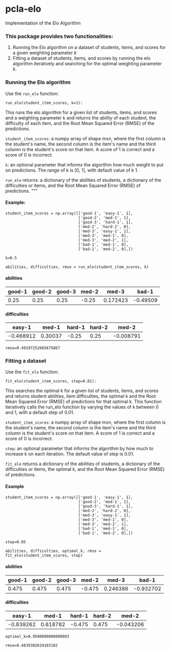 # pcla-elo
Implementation of the Elo Algorithm

### This package provides two functionalities:
1. Running the Elo algorithm on a dataset of students, items, and scores for a given weighting parameter _k_
2. Fitting a dataset of students, items, and scores by running the elo algorithm iteratively and searching for the optimal weighting parameter _k_.

### Running the Elo algorithm
Use the `run_elo` function:

`run_elo(student_item_scores, k=1):`

This runs the elo algorithm for a given list of students, items, and scores and a weighting parameter k and returns the ability of each student,
 the difficulty of each item, and the Root Mean Squared Error (RMSE) of the predictions.

`student_item_scores`: a numpy array of shape mxn, where the first column is the student's name, the second column is the item's name and the third
column is the student's score on that item. A score of 1 is correct and a score of 0 is incorrect.

`k`: an optional parameter that informs the algorithm how much weight to put on predictions. The range of k is [0, 1], with default value of k 1.

`run_elo` returns: a dictionary of the abilities of students, a dictionary of the difficulties or items, and the Root Mean Squared Error (RMSE) of predictions.
"""

#### Example:
    student_item_scores = np.array([['good-1', 'easy-1', 1],
                                    ['good-2', 'med-1', 1],
                                    ['good-3', 'hard-1', 1],
                                    ['med-2', 'hard-2', 0],
                                    ['med-3', 'easy-1', 1],
                                    ['med-3', 'med-1', 0],
                                    ['med-3', 'med-2', 1],
                                    ['bad-1', 'med-1', 0],
                                    ['bad-1', 'med-2', 0],])

`k=0.5`

`abilities, difficulties, rmse = run_elo(student_item_scores, k)`

#### abilities

| good-1 | good-2 | good-3 | med-2 | med-3    | bad-1    |
|--------|--------|--------|-------|----------|----------|
| 0.25   | 0.25   | 0.25   | -0.25 | 0.172423 | -0.49509 |

#### difficulties

| easy-1    | med-1   | hard-1  | hard-2 | med-2     |
|-----------|---------|---------|--------|-----------|
| -0.468912 | 0.30037 | -0.25   | 0.25   | -0.008791 |

`rmse=0.49197252665675867`

### Fitting a dataset
Use the `fit_elo` function:

`fit_elo(student_item_scores, step=0.01):`

This searches the optimal k for a given list of students, items, and scores and returns student abilities, item difficulties, the optimal k and
the Root Mean Squared Error (RMSE) of predictions for that optimal k. This function iteratively calls the run_elo function by varying the values of k
between 0 and 1, with a default step of 0.01.

`student_item_scores`: a numpy array of shape mxn, where the first column is the student's name, the second column is the item's name and the third
column is the student's score on that item. A score of 1 is correct and a score of 0 is incorrect.

`step`: an optional parameter that informs the algorithm by how much to increase k on each iteration. The default value of step is 0.01.

`fit_elo` returns a dictionary of the abilities of students, a dictionary of the difficulties or items, the optimal k, and
the Root Mean Squared Error (RMSE) of predictions.

#### Example
    student_item_scores = np.array([['good-1', 'easy-1', 1],
                                    ['good-2', 'med-1', 1],
                                    ['good-3', 'hard-1', 1],
                                    ['med-2', 'hard-2', 0],
                                    ['med-3', 'easy-1', 1],
                                    ['med-3', 'med-1', 0],
                                    ['med-3', 'med-2', 1],
                                    ['bad-1', 'med-1', 0],
                                    ['bad-1', 'med-2', 0],])

`step=0.05`

`abilities, difficulties, optimal_k, rmse = fit_elo(student_item_scores, step)`

#### abilities

| good-1 | good-2 | good-3 | med-2  | med-3    | bad-1     |
|--------|--------|--------|--------|----------|-----------|
| 0.475  | 0.475  | 0.475  | -0.475 | 0.246386 | -0.932702 |

#### difficulties

| easy-1    | med-1    | hard-1 | hard-2 | med-2     |
|-----------|----------|--------|--------|-----------|
| -0.839262 | 0.618782 | -0.475 | 0.475  | -0.043206 |

`optimal_k=0.9500000000000003`

`rmse=0.4839302619103182`